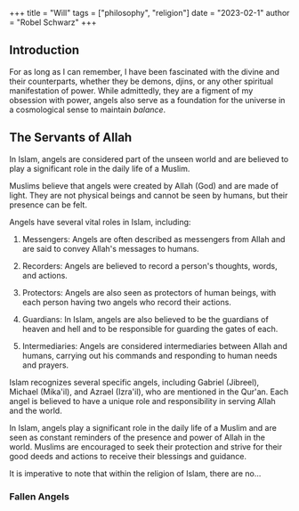 +++
title =  "Will"
tags = ["philosophy", "religion"]
date = "2023-02-1"
author = "Robel Schwarz"
+++

## Introduction

For as long as I can remember, I have been fascinated with the divine and their counterparts, whether they be demons, djins, or any other spiritual manifestation of power. While admittedly, they are a figment of my obsession with power, angels also serve as a foundation for the universe in a cosmological sense to maintain _balance_.

## The Servants of Allah
In Islam, angels are considered part of the unseen world and are believed to play a significant role in the daily life of a Muslim.

Muslims believe that angels were created by Allah (God) and are made of light. They are not physical beings and cannot be seen by humans, but their presence can be felt.

Angels have several vital roles in Islam, including:

1.  Messengers: Angels are often described as messengers from Allah and are said to convey Allah's messages to humans.
    
2.  Recorders: Angels are believed to record a person's thoughts, words, and actions.
    
3.  Protectors: Angels are also seen as protectors of human beings, with each person having two angels who record their actions.
    
4.  Guardians: In Islam, angels are also believed to be the guardians of heaven and hell and to be responsible for guarding the gates of each.
    
5.  Intermediaries: Angels are considered intermediaries between Allah and humans, carrying out his commands and responding to human needs and prayers.
    

Islam recognizes several specific angels, including Gabriel (Jibreel), Michael (Mika'il), and Azrael (Izra'il), who are mentioned in the Qur'an. Each angel is believed to have a unique role and responsibility in serving Allah and the world.

In Islam, angels play a significant role in the daily life of a Muslim and are seen as constant reminders of the presence and power of Allah in the world. Muslims are encouraged to seek their protection and strive for their good deeds and actions to receive their blessings and guidance.

It is imperative to note that within the religion of Islam, there are no...
### Fallen Angels 


